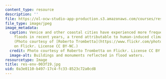 ```yaml
---
content_type: resource
description: ''
file: https://ol-ocw-studio-app-production.s3.amazonaws.com/courses/res-env-003-earthdnas-climate-101-fall-2019/0a3e0110b49717c4fc338523c72a0cd8_res-env-003f19.jpg
file_type: image/jpeg
image_metadata:
  caption: Venice and other coastal cities have experienced more frequent and severe
    floods in recent years, a trend attributable to human-induced climate change.
    (Photo courtesy of [Roberto Trombetta](https://www.flickr.com/photos/massimo_riserbo/49291566511/)
    on Flickr. License CC BY-NC.)
  credit: Photo courtesy of Roberto Trombetta on Flickr. License CC BY.
  image-alt: Buildings and monuments reflected in flood waters.
resourcetype: Image
title: res-env-003f19.jpg
uid: 0a3e0110-b497-17c4-fc33-8523c72a0cd8
---
```

